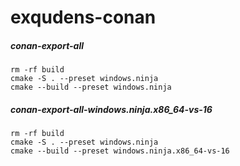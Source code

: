 # exqudens-conan

##### conan-export-all
```
rm -rf build
cmake -S . --preset windows.ninja
cmake --build --preset windows.ninja
```
##### conan-export-all-windows.ninja.x86_64-vs-16
```
rm -rf build
cmake -S . --preset windows.ninja
cmake --build --preset windows.ninja.x86_64-vs-16
```

